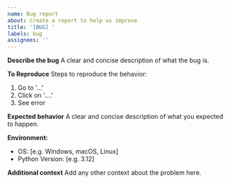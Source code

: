 ```yaml
---
name: Bug report
about: Create a report to help us improve
title: '[BUG] '
labels: bug
assignees: ''
---
```


**Describe the bug**
A clear and concise description of what the bug is.

**To Reproduce**
Steps to reproduce the behavior:

1. Go to '...'
2. Click on '....'
3. See error

**Expected behavior**
A clear and concise description of what you expected to happen.

**Environment:**

- OS: [e.g. Windows, macOS, Linux]
- Python Version: [e.g. 3.12]

**Additional context**
Add any other context about the problem here.
